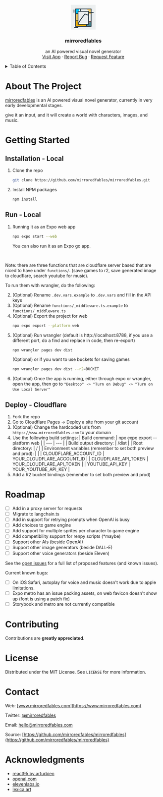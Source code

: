 <a name="readme-top"></a>

<!-- PROJECT SHIELDS -->
<!--
*** I'm using markdown "reference style" links for readability.
*** Reference links are enclosed in brackets [ ] instead of parentheses ( ).
*** See the bottom of this document for the declaration of the reference variables
*** for contributors-url, forks-url, etc. This is an optional, concise syntax you may use.
*** https://www.markdownguide.org/basic-syntax/#reference-style-links
-->

<!-- [![Contributors][contributors-shield]][contributors-url]
[![Forks][forks-shield]][forks-url]
[![Stargazers][stars-shield]][stars-url]
[![Issues][issues-shield]][issues-url]
[![MIT License][license-shield]][license-url] -->

<!-- PROJECT LOGO -->
<br />
<div align="center">
  <a href="https://github.com/mirroredfables/mirroredfables">
    <img src="public/icon.png" alt="Icon" width="80" height="80">
  </a>

<h3 align="center">mirroredfables</h3>

  <p align="center">
    an AI powered visual novel generator
    <br />
    <!-- <a href="https://github.com/mirroredfables/mirroredfables"><strong>Explore the docs »</strong></a> -->
    <!-- <br /> -->
    <!-- <br /> -->
    <a href="https://www.mirroredfables.com">Visit App</a>
    ·
    <a href="https://github.com/mirroredfables/mirroredfables/issues">Report Bug</a>
    ·
    <a href="https://github.com/mirroredfables/mirroredfables/issues">Request Feature</a>
  </p>
</div>

<!-- TABLE OF CONTENTS -->
<details>
  <summary>Table of Contents</summary>
  <ol>
    <li><a href="#about-the-project">About The Project</a></li>
    <li><a href="#getting-started">Getting Started</a></li>
    <li><a href="#roadmap">Roadmap</a></li>
    <li><a href="#contributing">Contributing</a></li>
    <li><a href="#license">License</a></li>
    <li><a href="#contact">Contact</a></li>
    <li><a href="#acknowledgments">Acknowledgments</a></li>
  </ol>
</details>

<!-- ABOUT THE PROJECT -->

# About The Project

<!-- [![Product Name Screen Shot][product-screenshot]](https://example.com) -->

[mirroredfables](https://www.mirroredfables.com) is an AI powered visual novel generator, currently in very early developmental stages.

give it an input, and it will create a world with characters, images, and music.

<!-- GETTING STARTED -->

# Getting Started

## Installation - Local

1. Clone the repo
   ```sh
   git clone https://github.com/mirroredfables/mirroredfables.git
   ```
2. Install NPM packages
   ```sh
   npm install
   ```

## Run - Local

1. Running it as an Expo web app
   ```sh
   npx expo start --web
   ```
   You can also run it as an Expo go app.

&nbsp;

Note: there are three functions that are cloudflare server based that are niced to have under `functions/`. (save games to r2, save generated image to cloudflare, search youtube for music).

To run them with wrangler, do the following:

2. (Optional) Rename `.dev.vars.example` to `.dev.vars` and fill in the API keys
3. (Optional) Rename `functions/_middleware.ts.example` to `functions/_middleware.ts`
4. (Optional) Export the project for web
   ```sh
   npx expo export --platform web
   ```
5. (Optional) Run wrangler (default is http://localhost:8788, if you use a different port, do a find and replace in code, then re-export)
   ```sh
   npx wrangler pages dev dist
   ```
   (Optional) or if you want to use buckets for saving games
   ```sh
   npx wrangler pages dev dist --r2=BUCKET
   ```
6. (Optional) Once the app is running, either through expo or wrangler, open the app, then go to `"Desktop" -> "Turn on Debug" -> "Turn on Use Local Server"`

## Deploy - Cloudflare

1. Fork the repo
2. Go to Cloudflare Pages -> Deploy a site from your git account
3. (Optional) Change the hardcoded urls from `https://www.mirroredfables.com` to your domain
4. Use the following build settings:
   | Build command: | npx expo export --platform web |
   | --- | --- |
   | Build output directory: | /dist |
   | Root directory: | / |
   | Environment variables (remember to set both preview and prod): | |
   | CLOUDFLARE_ACCOUNT_ID | YOUR_CLOUDFLARE_ACCOUNT_ID |
   | CLOUDFLARE_API_TOKEN | YOUR_CLOUDFLARE_API_TOKEN |
   | YOUTUBE_API_KEY | YOUR_YOUTUBE_API_KEY |
5. Add a R2 bucket bindings (remember to set both preview and prod)

<!-- ROADMAP -->

# Roadmap

- [ ] Add in a proxy server for requests
- [ ] Migrate to langchain.ts
- [ ] Add in support for retrying prompts when OpenAI is busy
- [ ] Add choices to game engine
- [ ] Add support for multiple sprites per character to game engine
- [ ] Add competibility support for renpy scripts (\*maybe)
- [ ] Support other AIs (beside OpenAI)
- [ ] Support other image generators (beside DALL-E)
- [ ] Support other voice generators (beside Eleven)

See the [open issues](https://github.com/mirroredfables/mirroredfables/issues) for a full list of proposed features (and known issues).

Current known bugs:

- [ ] On iOS Safari, autoplay for voice and music doesn't work due to apple limitations.
- [ ] Expo metro has an issue packing assets, on web favicon doesn't show up (font is using a patch fix)
- [ ] Storybook and metro are not currently compatible

<!-- CONTRIBUTING -->

# Contributing

Contributions are **greatly appreciated**.

<!-- LICENSE -->

# License

Distributed under the MIT License. See `LICENSE` for more information.

<!-- CONTACT -->

# Contact

Web: [www.mirroredfables.com](https://www.mirroredfables.com)

Twitter: [@mirroredfables](https://twitter.com/mirroredfables)

Email: [hello@mirroredfables.com](hello@mirroredfables.com)

Source: [https://github.com/mirroredfables/mirroredfables](https://github.com/mirroredfables/mirroredfables)

<!-- ACKNOWLEDGMENTS -->

# Acknowledgments

- [react95 by arturbien](https://github.com/react95-io/react95)
- [openai.com](https://www.openai.com)
- [elevenlabs.io](https://www.elevenlabs.io)
- [lexica.art](https://lexica.art/)

<!-- MARKDOWN LINKS & IMAGES -->
<!-- https://www.markdownguide.org/basic-syntax/#reference-style-links -->

[contributors-shield]: https://img.shields.io/github/contributors/mirroredfables/mirroredfables.svg?style=for-the-badge
[contributors-url]: https://github.com/mirroredfables/mirroredfables/graphs/contributors
[forks-shield]: https://img.shields.io/github/forks/mirroredfables/mirroredfables.svg?style=for-the-badge
[forks-url]: https://github.com/mirroredfables/mirroredfables/network/members
[stars-shield]: https://img.shields.io/github/stars/mirroredfables/mirroredfables.svg?style=for-the-badge
[stars-url]: https://github.com/mirroredfables/mirroredfables/stargazers
[issues-shield]: https://img.shields.io/github/issues/mirroredfables/mirroredfables.svg?style=for-the-badge
[issues-url]: https://github.com/mirroredfables/mirroredfables/issues
[license-shield]: https://img.shields.io/github/license/mirroredfables/mirroredfables.svg?style=for-the-badge
[license-url]: https://github.com/mirroredfables/mirroredfables/blob/master/LICENSE
[product-screenshot]: images/screenshot.png
